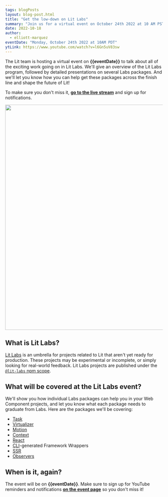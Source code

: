 ```yaml
---
tags: blogPosts
layout: blog-post.html
title: "Get the low-down on Lit Labs"
summary: "Join us for a virtual event on October 24th 2022 at 10 AM PST to learn all about Lit Labs!"
date: 2022-10-18
author:
  - elliott-marquez
eventDate: "Monday, October 24th 2022 at 10AM PDT"
ytLink: https://www.youtube.com/watch?v=l6Gn5uV83sw
---
```


The Lit team is hosting a virtual event on **{{eventDate}}** to talk about all of the exciting work going on in Lit Labs. We'll give an overview of the Lit Labs program, followed by detailed presentations on several Labs packages. And we'll let you know how you can help get these packages across the finish line and shape the future of Lit!

To make sure you don't miss it, [**go to the live stream**]({{ytLink}}) and sign up for notifications.

<img src="/images/blog/labs-event/lit-labs.svg" width="720" class="block centered">

## What is Lit Labs?

[Lit Labs]({{site.baseurl}}/docs/libraries/labs/) is an umbrella for projects related to Lit that aren't yet ready for production. These projects may be experimental or incomplete, or simply looking for real-world feedback. Lit Labs projects are published under the [`@lit-labs` npm scope](https://www.npmjs.com/search?q=%40lit-labs).

## What will be covered at the Lit Labs event?

We'll show you how individual Labs packages can help you in your Web Component projects, and let you know what each package needs to graduate from Labs. Here are the packages we'll be covering:

- [Task](https://github.com/lit/lit/tree/main/packages/labs/task)
- [Virtualizer](https://github.com/lit/lit/tree/main/packages/labs/virtualizer)
- [Motion](https://github.com/lit/lit/tree/main/packages/labs/motion)
- [Context](https://github.com/lit/lit/tree/main/packages/labs/context)
- [React](https://github.com/lit/lit/tree/main/packages/labs/react)
- [CLI](https://github.com/lit/lit/tree/main/packages/labs/cli)-generated Framework Wrappers
- [SSR](https://github.com/lit/lit/tree/main/packages/labs/ssr)
- [Observers](https://github.com/lit/lit/tree/main/packages/labs/observers)

## When is it, again?

The event will be on **{{eventDate}}**. Make sure to sign up for YouTube reminders and notifications [**on the event page**]({{ytLink}}) so you don't miss it!
